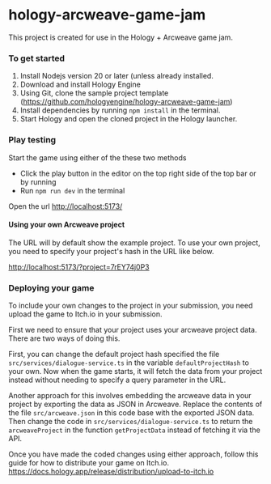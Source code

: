 # hology-arcweave-game-jam
This project is created for use in the Hology + Arcweave game jam. 

### To get started 

1. Install Nodejs version 20 or later  (unless already installed.
2. Download and install Hology Engine
3. Using Git, clone the sample project template (https://github.com/hologyengine/hology-arcweave-game-jam)
4. Install dependencies by running `npm install` in the terminal. 
5. Start Hology and open the cloned project in the Hology launcher.

### Play testing

Start the game using either of the these two methods

* Click the play button in the editor on the top right side of the top bar or by running 
* Run `npm run dev` in the terminal

Open the url [http://localhost:5173/](http://localhost:5173/) 

#### Using your own Arcweave project

The URL will by default show the example project. To use your own project, you need to specify your project's hash in the URL like below. 

[http://localhost:5173/?project=7rEY74j0P3](http://localhost:5173/?project=7rEY74j0P3) 


### Deploying your game

To include your own changes to the project in your submission, you need upload the game to Itch.io in your submission. 

First we need to ensure that your project uses your arcweave project data. There are two ways of doing this.

First, you can change the default project hash specified the file `src/services/dialogue-service.ts` in the variable `defaultProjectHash` to your own. Now when the game starts, it will fetch the data from your project instead without needing to specify a query parameter in the URL. 

Another approach for this involves embedding the arcweave data in your project by  exporting the data as JSON in Arcweave. Replace the contents of the file `src/arcweave.json` in this code base with the exported JSON data. Then change the code in `src/services/dialogue-service.ts` to return the `arcweaveProject` in the function `getProjectData` instead of fetching it via the API.  

Once you have made the coded changes using either approach, follow this guide for how to distribute your game on Itch.io. 
https://docs.hology.app/release/distribution/upload-to-itch.io